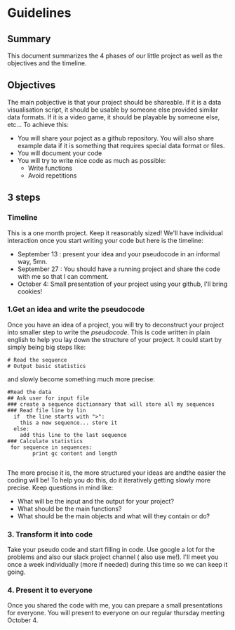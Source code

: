 # Guidelines

## Summary

This document summarizes the 4 phases of our little project as well as the objectives and the timeline.

## Objectives
 
 The main pobjective is that your project should be shareable. If it is a data visualisation script, it should be usable by someone else provided similar data formats. If it is a video game, it should be playable by someone else, etc...
 To achieve this: 
 * You will share your poject as a github repository. You will also share example data if it is something that requires special data format or files.
 * You will document your code
 * You will try to write nice code as much as possible:
    * Write functions
    * Avoid repetitions
    

## 3 steps

### Timeline


This is a one month project. Keep it reasonably sized! We'll have individual interaction once you start writing your code but here is the timeline:

* September 13 : present your idea and your pseudocode in an informal way, 5mn.
* September 27 : You should have a running project and share the code with me so that I can comment.
* October 4: Small presentation of your project using your github, I'll bring cookies!



### 1.Get an idea and write the pseudocode

Once you have an idea of a project, you will try to deconstruct your project into smaller step to write the *pseudocode*. This is code written in plain english to help you lay down the structure of your project. It could start by simply being big steps like:

```
# Read the sequence
# Output basic statistics
```

and slowly become something much more precise:

```
#Read the data
## Ask user for input file
### create a sequence dictionnary that will store all my sequences
### Read file line by lin
  if  the line starts with ">":
    this a new sequence... store it
  else:
    add this line to the last sequence
### Calculate statistics
 for sequence in sequences:
        print gc content and length 
  

```
The more precise it is, the more structured your ideas are andthe easier the coding will be!
To help you do this, do it iteratively getting slowly more precise.
Keep questions in mind like:

* What will be the input and the output for your project?
* What should be the main functions?
* What should be the main objects and what will they contain or do?


### 3. Transform it into code

Take your pseudo code and start filling in code. Use google a lot for the problems and also our slack project channel ( also use me!). I'll meet you once a week individually (more if needed) during this time so we can keep it going.

### 4. Present it to everyone

Once you shared the code with me, you can prepare a small presentations for everyone. You will present to everyone on our regular thursday meeting October 4.

